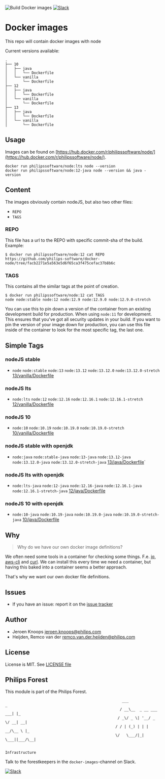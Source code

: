 ![Build Docker images](https://github.com/philips-software/docker-node/workflows/Build%20Docker%20images/badge.svg)
[![Slack](https://philips-software-slackin.now.sh/badge.svg)](https://philips-software-slackin.now.sh)

# Docker images

This repo will contain docker images with node

Current versions available:
```
.
├── 10
│   ├── java
│   │   └── Dockerfile
│   └── vanilla
│       └── Dockerfile
├── 12
│   ├── java
│   │   └── Dockerfile
│   └── vanilla
│       └── Dockerfile
├── 13
│   ├── java
│   │   └── Dockerfile
│   └── vanilla
│       └── Dockerfile
```
## Usage

Images can be found on [https://hub.docker.com/r/philipssoftware/node/](https://hub.docker.com/r/philipssoftware/node/).

```
docker run philipssoftware/node:lts node --version
docker run philipssoftware/node:12-java node --version && java -version
```

## Content

The images obviously contain nodeJS, but also two other files:
- `REPO`
- `TAGS`

### REPO

This file has a url to the REPO with specific commit-sha of the build.
Example: 

```
$ docker run philipssoftware/node:12 cat REPO
https://github.com/philips-software/docker-node/tree/facb2271e5a563e5d6f65ca3f475cefac37b8b6c
```

### TAGS

This contains all the similar tags at the point of creation. 

```
$ docker run philipssoftware/node:12 cat TAGS
node node:stable node:12 node:12.9 node:12.9.0 node:12.9.0-stretch
```

You can use this to pin down a version of the container from an existing development build for production. When using `node:11` for development. This ensures that you've got all security updates in your build. If you want to pin the version of your image down for production, you can use this file inside of the container to look for the most specific tag, the last one.

## Simple Tags

### nodeJS stable
- `node` `node:stable` `node:13` `node:13.12` `node:13.12.0` `node:13.12.0-stretch` [13/vanilla/Dockerfile](13/vanilla/Dockerfile)

### nodeJS lts
- `node:lts` `node:12` `node:12.16` `node:12.16.1` `node:12.16.1-stretch` [12/vanilla/Dockerfile](12/vanilla/Dockerfile)

### nodeJS 10
- `node:10` `node:10.19` `node:10.19.0` `node:10.19.0-stretch` [10/vanilla/Dockerfile](10/vanilla/Dockerfile)

### nodeJS stable with openjdk
- `node:java` `node:stable-java` `node:13-java` `node:13.12-java` `node:13.12.0-java` `node:13.12.0-stretch-java` [13/java/Dockerfile](13/java/Dockerfile)`

### nodeJS lts with openjdk
- `node:lts-java` `node:12-java` `node:12.16-java` `node:12.16.1-java` `node:12.16.1-stretch-java` [12/java/Dockerfile](12/java/Dockerfile)

### nodeJS 10 with openjdk
- `node:10-java` `node:10.19-java` `node:10.19.0-java` `node:10.19.0-stretch-java` [10/java/Dockerfile](10/java/Dockerfile)
        

## Why

> Why do we have our own docker image definitions?

We often need some tools in a container for checking some things. F.e. [jq](https://stedolan.github.io/jq/), [aws-cli](https://aws.amazon.com/cli/) and [curl](https://curl.haxx.se/).
We can install this every time we need a container, but having this baked into a container seems a better approach.

That's why we want our own docker file definitions.

## Issues

- If you have an issue: report it on the [issue tracker](https://github.com/philips-software/docker-node/issues)

## Author

- Jeroen Knoops <jeroen.knoops@philips.com>
- Heijden, Remco van der <remco.van.der.heijden@philips.com>

## License

License is MIT. See [LICENSE file](LICENSE.md)

## Philips Forest

This module is part of the Philips Forest.

```
                                                     ___                   _
                                                    / __\__  _ __ ___  ___| |_
                                                   / _\/ _ \| '__/ _ \/ __| __|
                                                  / / | (_) | | |  __/\__ \ |_
                                                  \/   \___/|_|  \___||___/\__|  

                                                                 Infrastructure
```

Talk to the forestkeepers in the `docker-images`-channel on Slack.

[![Slack](https://philips-software-slackin.now.sh/badge.svg)](https://philips-software-slackin.now.sh)
